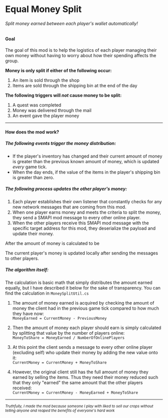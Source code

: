 # Equal Money Split

###### Split money earned between each player's wallet automatically!


#### Goal

The goal of this mod is to help the logistics of each player managing their own money without having to worry about how their spending affects the group.

**Money is only split if either of the following occur:**
1. An item is sold through the shop
2. Items are sold through the shipping bin at the end of the day

**The following triggers will  _not_ cause money to be split:**
1. A quest was completed
2. Money was delivered through the mail
3. An event gave the player money

---

#### How does the mod work?

##### The following events trigger the money distribution:

- If the player's inventory has changed and their current amount of money is greater than the previous known amount of money, which is updated _every_ game tick.
- When the day ends, if the value of the items in the player's shipping bin is greater than zero.

##### The following process updates the other player's money:

1. Each player establishes their own listener that constantly checks for any new network messages that are coming from this mod.
2. When one player earns money and meets the criteria to split the money, they send a SMAPI mod message to every other online player.
3. When the other players receive this SMAPI mod message with the specific target address for this mod, they deserialize the payload and update their money.

After the amount of money is calculated to be  

The current player's money is updated locally after sending the messages to other players.

##### The algorithm itself: 
The calculation is basic math that simply distributes the amount earned equally, but I have described it below for the sake of transparency. You can find the calculation in `MoneySplitUtil.cs`

1. The amount of money earned is acquired by checking the amount of money the client had in the previous game tick compared to how much they have now:  
`MoneyEarned = CurrentMoney - PreviousMoney`

2. Then the amount of money each player should earn is simply calculated by splitting that value by the number of players online:  
`MoneyToShare = MoneyEarned / NumberOfOnlinePlayers`

3. At this point the client sends a message to every other online player (excluding self) who update their money by adding the new value onto it:  
`CurrentMoney = CurrentMoney + MoneyToShare`

4. However, the original client still has the full amount of money they earned by selling the items. Thus they need their money reduced such that they only "earned" the same amount that the other players received:  
`CurrentMoney = CurrentMoney - MoneyEarned + MoneyToShare`

---



<sup>_Truthfully, I made the mod because _someone_ I play with liked to sell our crops without telling anyone and reaped the benefits of everyone's hard work_</sup>
